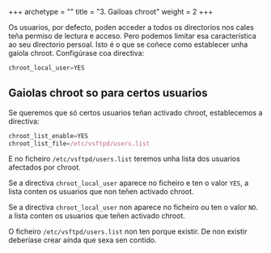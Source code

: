 +++
archetype = "<kind>"
title = "3. Gailoas chroot"
weight = 2
+++

Os usuarios, por defecto, poden acceder a todos os directorios nos cales teña permiso de lectura e acceso. Pero podemos limitar esa característica ao seu directorio persoal. Isto é o que se coñece como establecer unha gaiola chroot. Configúrase coa directiva:
```js
chroot_local_user=YES
```
## Gaiolas chroot so para certos usuarios

Se queremos que só certos usuarios teñan activado chroot, establecemos a directiva:
```js
chroot_list_enable=YES
chroot_list_file=/etc/vsftpd/users.list
```
E no ficheiro `/etc/vsftpd/users.list` teremos unha lista dos usuarios afectados por chroot.

Se a directiva `chroot_local_user` aparece no ficheiro e ten o valor `YES`, a lista conten os usuarios que non teñen activado chroot.

Se a directiva `chroot_local_user` non aparece no ficheiro ou ten o valor `NO`. a lista conten os usuarios que teñen activado chroot.

O ficheiro `/etc/vsftpd/users.list` non ten porque existir. De non existir deberíase crear aínda que sexa sen contido.